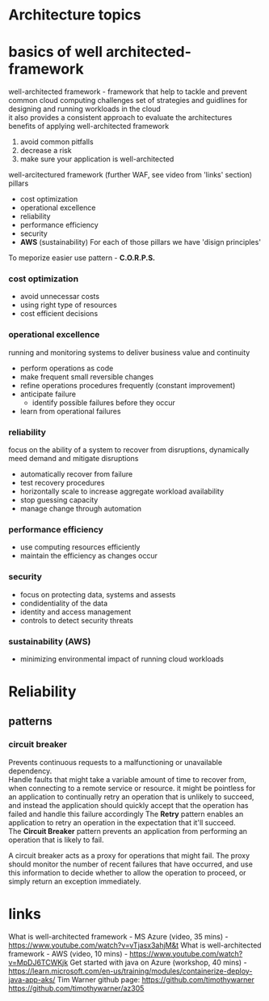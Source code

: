 # Architecture topics

# basics of well architected-framework

well-architected framework - framework that help to tackle and prevent common cloud computing challenges
set of strategies and guidlines for designing and running workloads in the cloud  
it also provides a consistent approach to evaluate the architectures  
benefits of applying well-architected framework  
1) avoid common pitfalls
2) decrease a risk
3) make sure your application is well-architected

well-arcitectured framework (further WAF, see video from 'links' section) pillars  
* cost optimization
* operational excellence
* reliability
* performance efficiency
* security
* **AWS** (sustainability)
For each of those pillars we have 'disign principles'

To meporize easier use pattern - **C.O.R.P.S.**

### cost optimization
- avoid unnecessar costs
- using right type of resources
- cost efficient decisions

### operational excellence
running and monitoring systems to deliver business value and continuity
- perform operations as code
- make frequent small reversible changes
- refine operations procedures frequently (constant improvement)
- anticipate failure
  - identify possible failures before they occur
- learn from operational failures

   
### reliability
focus on the ability of a system to recover from disruptions, dynamically meed demand and mitigate disruptions
- automatically recover from failure
- test recovery procedures
- horizontally scale to increase aggregate workload availability
- stop guessing capacity
- manage change through automation
  

### performance efficiency
- use computing resources efficiently
- maintain the efficiency as changes occur
  
### security
- focus on protecting data, systems and assests
- condidentiality of the data
- identity and access management
- controls to detect security threats

### sustainability (AWS)
- minimizing environmental impact of running cloud workloads

### 


# Reliability

## patterns

### circuit breaker
Prevents continuous requests to a malfunctioning or unavailable dependency.  
Handle faults that might take a variable amount of time to recover from, when connecting to a remote service or resource.
it might be pointless for an application to continually retry an operation that is unlikely to succeed, and instead the application should quickly accept that the operation has failed and handle this failure accordingly
The **Retry** pattern enables an application to retry an operation in the expectation that it'll succeed.    
The **Circuit Breaker** pattern prevents an application from performing an operation that is likely to fail.  

A circuit breaker acts as a proxy for operations that might fail. The proxy should monitor the number of recent failures that have occurred, and use this information to decide whether to allow the operation to proceed, or simply return an exception immediately.

# links
What is well-architected framework - MS Azure (video, 35 mins) - https://www.youtube.com/watch?v=vTjasx3ahjM&t
What is well-architected framework - AWS (video, 10 mins) - https://www.youtube.com/watch?v=MpDJ6TCWKjk
Get started with java on Azure (workshop, 40 mins) - https://learn.microsoft.com/en-us/training/modules/containerize-deploy-java-app-aks/
Tim Warner github page: https://github.com/timothywarner https://github.com/timothywarner/az305




